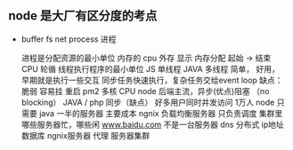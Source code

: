 ## node 是大厂有区分度的考点

- buffer 
    fs net process 进程

    进程是分配资源的最小单位
    内存的 cpu 外存 显示
    内存分配  起始 -> 结束
    CPU 轮循
    线程执行程序的最小单位
    JS 单线程  JAVA 多线程
    简单， 好用， 早期就是执行一些交互
    同步任务快速执行，复杂任务交给event loop
    缺点： 脆弱  容易挂  重启  pm2
    多核 CPU
    node 后端主流，异步(优点)阻塞
        （no blocking）
    JAVA / php 同步（缺点）
    好多用户同时并发访问
    1万人  node 只需要 java 一半的服务器 主要成本
    ngnix 负载均衡服务器  只负责调度  集群里哪些服务器忙，哪些闲
    www.baidu.com  不是一台服务器
    dns 分布式 ip地址数据库  ngnix服务器  代理  服务器集群